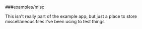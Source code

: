 ###examples/misc

This isn't really part of the example app, but just a place to store miscellaneous files 
I've been using to test things